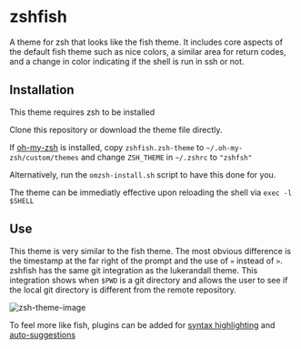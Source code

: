 # zshfish
A theme for zsh that looks like the fish theme. It includes core aspects of the default fish theme such as nice colors, a similar area for return codes, and a change in color indicating if the shell is run in ssh or not.

## Installation
This theme requires zsh to be installed

Clone this repository or download the theme file directly.

If [oh-my-zsh](https://github.com/ohmyzsh/ohmyzsh) is installed, copy `zshfish.zsh-theme` to `~/.oh-my-zsh/custom/themes` and change `ZSH_THEME` in `~/.zshrc` to `"zshfsh"`

Alternatively, run the `omzsh-install.sh` script to have this done for you.

The theme can be immediatly effective upon reloading the shell via `exec -l $SHELL`

## Use
This theme is very similar to the fish theme. The most obvious difference is the timestamp at the far right of the prompt and the use of `»` instead of `>`. zshfish has the same git integration as the lukerandall theme. This integration shows when `$PWD` is a git directory and allows the user to see if the local git directory is different from the remote repository.

![zsh-theme-image](https://user-images.githubusercontent.com/63197781/98867617-7a149280-2434-11eb-879d-a5e1444ddc71.png)

To feel more like fish, plugins can be added for [syntax highlighting](https://github.com/zsh-users/zsh-syntax-highlighting) and [auto-suggestions](https://github.com/zsh-users/zsh-autosuggestions)

